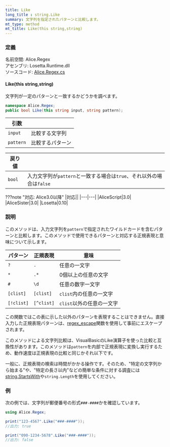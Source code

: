 ```yaml
---
title: Like
long_title : string.Like
summary: 文字列を指定されたパターンと比較します。
mt_type: method
mt_title: Like(this string,string)
---
```


### 定義
名前空間: Alice.Regex<br/>
アセンブリ: Losetta.Runtime.dll<br/>
ソースコード: [Alice.Regex.cs](https://github.com/WSOFT-Project/Losetta/blob/master/Losetta.Runtime/Alice.Regex.cs)

#### Like(this string,string)

文字列が一定のパターンと一致するかどうかを調べます。

```cs title="AliceScript"
namespace Alice.Regex;
public bool Like(this string input, string pattern);
```

|引数| |
|-|-|
|`input`|比較する文字列|
|`pattern`|比較するパターン|

|戻り値| |
|-|-|
|`bool`|入力文字列が`pattern`と一致する場合は`true`、それ以外の場合は`false`|

???note "対応: Alice3.0以降"
    |対応||
    |---|---|
    |AliceScript|3.0|
    |AliceSister|3.0|
    |Losetta|0.10|

### 説明
このメソッドは、入力文字列を`pattern`で指定されたワイルドカードを含むパターンと比較します。このメソッドで使用できるパターンと対応する正規表現と意味について示します。

パターン|正規表現|意味
---|---|---
`?`|`.`|任意の一文字
`*`|`.*`|0個以上の任意の文字
`#`|`\d`|任意の数字一文字
`[clist]`|`[clist]`|`clist`内の任意の一文字
`[!clist]`|`[^clist]`|`clist`以外の任意の一文字

この関数ではこの表に示した以外のパターンを表現することはできません。直接入力した正規表現パターンは、[regex_escape](./regex_escape.md)関数を使用して事前にエスケープされます。

このメソッドによる文字列比較は、VisualBasicのLike演算子を使った比較と互換性があります。このメソッドは`pattern`を内部で正規表現に変換し実行するため、動作速度は正規表現の比較と同じかそれ以下です。

一般に、正規表現の検索は時間がかかる操作です。そのため、"特定の文字列から始まる"や、"特定の長さ以内"などの簡単な条件に対する調査には[string.StartsWith](../../string/startswith.md)や`string.Length`を使用してください。

### 例
次の例では、文字列が郵便番号の形式`###-####`かを確認しています。

```cs title="AliceScript"
using Alice.Regex;

print("123-4567".Like("###-####"));
//出力: true

print("090-1234-5678".Like("###-####"));
//出力: false
```